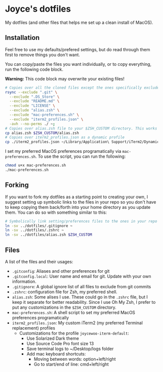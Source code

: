 # Joyce's dotfiles
My dotfiles (and other files that helps me set up a clean install of MacOS).

## Installation 

Feel free to use my defaults/prefered settings, but do read through them first to remove things you don't want. 

You can copy/paste the files you want individually, or to copy everything, run the following code block. 

**Warning:** This code block may overwrite your existing files!

```bash
# Copies over all the cloned files except the ones specifically excluded to your home directory.
rsync --exclude ".git" \
  --exclude ".DS_Store" \
  --exclude "README.md" \
  --exclude "LICENSE" \
  --exclude "alias.zsh" \
  --exclude "mac-preferences.sh" \
  --exclude "iterm2_profiles.json" \
  -avh --no-perms ./ ~;
# Copies over alias.zsh file to your $ZSH_CUSTOM directory. This works only if you use Oh My Zsh.
cp alias.zsh $ZSH_CUSTOM/alias.zsh
# Copies over iterm2_profiles.json as a dynamic profile
cp ./iterm2_profiles.json ~/Library/Application\ Support/iTerm2/DynamicProfiles
```

I set my preferred MacOS preferences programatically via `mac-preferences.sh`. To use the script, you can run the following:

```bash
chmod u+x mac-preferences.sh
./mac-preferences.sh
```

## Forking

If you want to fork my dotfiles as a starting point to creating your own, I suggest setting up symbolic links to the files in your repo so you don't have to keep copying them back/forth into your home directory as you update them. You can do so with something similar to this:

```bash
# Symbolically link setting/preferences files to the ones in your repo
ln -sv ../dotfiles/.gitignore ~
ln -sv ../dotfiles/.zshrc ~
ln -sv ../dotfiles/alias.zsh $ZSH_CUSTOM
```

## Files

A list of the files and their usages:

- `.gitconfig`: Aliases and other preferences for git
- `.gitconfig.local`: User name and email for git. Update with your own information.
- `.gitignore`: A global ignore list of all files to exclude from git commits
- `.zshrc`: configuration file for Zsh, my preferred shell. 
- `alias.zsh`: Some alises I use. These could go in the `.zshrc` file, but I keep it separate for better readability. Since I use Oh My Zsh, I prefer to put any customizations in the `$ZSH_CUSTOM` directory.
- `mac-preferences.sh`: A shell script to set my preferred MacOS preferences programatically
- `iterm2_profiles.json`: My custom iTerm2 (my preferred Terminal replacement) profiles
  - Customizations for the profile `joycewoo-iterm-default`:
      - Use Solarized Dark theme
      - Use Source Code Pro font size 13
      - Save terminal logs to ~/Desktop/logs folder
      - Add mac keyboard shortcuts:
         - Moving between words: option+left/right
         - Go to start/end of line: cmd+left/right
